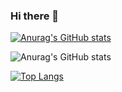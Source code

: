 ### Hi there 👋

[![Anurag's GitHub stats](https://github-readme-stats.vercel.app/api?username=SarayAnta)](https://github.com/SarayAnta/github-readme-stats)

![Anurag's GitHub stats](https://github-readme-stats.vercel.app/api?username=SarayAnta&show_icons=true&theme=cobalt)

[![Top Langs](https://github-readme-stats.vercel.app/api/top-langs/?username=SarayAnta&layout=compact)](https://github.com/SarayAnta/github-readme-stats)

<!--
**SarayAnta/SarayAnta** is a ✨ _special_ ✨ repository because its `README.md` (this file) appears on your GitHub profile.

Here are some ideas to get you started:

- 🔭 I’m currently working on ...
- 🌱 I’m currently learning ...
- 👯 I’m looking to collaborate on ...
- 🤔 I’m looking for help with ...
- 💬 Ask me about ...
- 📫 How to reach me: ...
- 😄 Pronouns: ...
- ⚡ Fun fact: ...
-->
